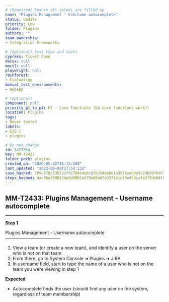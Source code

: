 ```yaml
---
# (Required) Ensure all values are filled up
name: "Plugins Management - Username autocomplete"
status: Update
priority: Low
folder: Plugins
authors: ""
team_ownership: 
- Integration Frameworks

# (Optional) Test type and tools
cypress: Ticket Open
detox: null
mmctl: null
playwright: null
rainforest: 
- Evaluating
manual_test_environments: 
- Webapp

# (Optional)
component: null
priority_p1_to_p4: P2 - Core Functions (Do core functions work?)
location: Plugins
tags: 
- Never tested
labels: 
- E2E-1
- plugins

# Do not change
id: 5477854
key: MM-T2433
folder_path: plugins
created_on: "2020-05-22T11:15:19Z"
last_updated: "2022-09-09T17:54:13Z"
case_hashed: 709a978a1352e2f9270494e0cb5b2546e0e1a35f8eed0e9c29b99fb9f741fe860a7a277463f116ad001d3b3c9fb1aa1a
steps_hashed: 4ad06a3698154e8d0883a579a06b67e337141c39ed5dca7e2f5db04f851e6630a63ad8286a26f5272353da15aeee5729
---
```


## MM-T2433: Plugins Management - Username autocomplete

---

**Step 1**

Plugins Management - Username autocomplete\
–––––––––––––––––––––––––

1. View a team (or create a new team), and identify a user on the server who is not on that team
2. From there, go to System Console ➜ Plugins ➜ JIRA
3. In username field, start to type the name of a user who is not on the team you were viewing in step 1

**Expected**

- Autocomplete finds the user (should find any user on the system, regardless of team membership)
